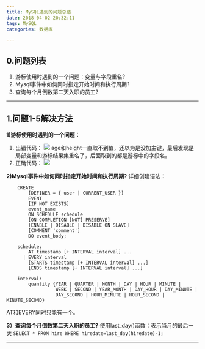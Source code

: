 ```yaml
---
title: MySQL遇到的问题总结
date: 2018-04-02 20:32:11
tags: MySQL
categories: 数据库

---
```

## 0.问题列表
1. 游标使用时遇到的一个问题：变量与字段重名?
2. Mysql事件中如何同时指定开始时间和执行周期?
3. 查询每个月倒数第二天入职的员工?

---
## 1.问题1-5解决方法
**1)游标使用时遇到的一个问题：**
1. 出错代码：
![](http://p5ki4lhmo.bkt.clouddn.com/00026mysql%E5%AD%A6%E4%B9%A08-15-01.jpg)
age和height一直取不到值，还以为是没加主键，最后发现是局部变量和游标结果集重名了，后面取到的都是游标中的字段名。
2. 正确代码：
![](http://p5ki4lhmo.bkt.clouddn.com/00026mysql%E5%AD%A6%E4%B9%A08-15-02.jpg)

**2)Mysql事件中如何同时指定开始时间和执行周期?**
详细创建语法：

	    CREATE  
	        [DEFINER = { user | CURRENT_USER }]  
	        EVENT  
	        [IF NOT EXISTS]  
	        event_name  
	        ON SCHEDULE schedule  
	        [ON COMPLETION [NOT] PRESERVE]  
	        [ENABLE | DISABLE | DISABLE ON SLAVE]  
	        [COMMENT 'comment']  
	        DO event_body;  
	      
	    schedule:  
	        AT timestamp [+ INTERVAL interval] ...  
	      | EVERY interval  
	        [STARTS timestamp [+ INTERVAL interval] ...]  
	        [ENDS timestamp [+ INTERVAL interval] ...]  
	      
	    interval:  
	        quantity {YEAR | QUARTER | MONTH | DAY | HOUR | MINUTE |  
	                  WEEK | SECOND | YEAR_MONTH | DAY_HOUR | DAY_MINUTE |  
	                  DAY_SECOND | HOUR_MINUTE | HOUR_SECOND | MINUTE_SECOND}  
AT和EVERY同时只能有一个。

**3）查询每个月倒数第二天入职的员工?**
使用last_day()函数：表示当月的最后一天
`SELECT * FROM hire WHERE hiredate=last_day(hiredate)-1;`

---
